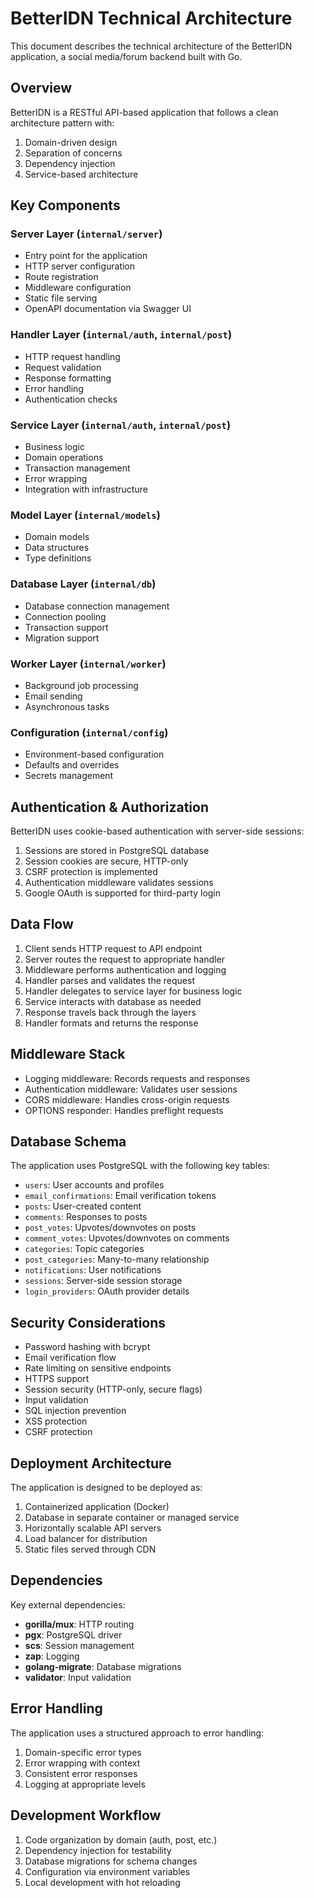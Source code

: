 # BetterIDN Technical Architecture

This document describes the technical architecture of the BetterIDN application, a social media/forum backend built with Go.

## Overview

BetterIDN is a RESTful API-based application that follows a clean architecture pattern with:

1. Domain-driven design
2. Separation of concerns
3. Dependency injection
4. Service-based architecture

## Key Components

### Server Layer (`internal/server`)

- Entry point for the application
- HTTP server configuration
- Route registration
- Middleware configuration
- Static file serving
- OpenAPI documentation via Swagger UI

### Handler Layer (`internal/auth`, `internal/post`)

- HTTP request handling
- Request validation
- Response formatting
- Error handling
- Authentication checks

### Service Layer (`internal/auth`, `internal/post`)

- Business logic
- Domain operations
- Transaction management
- Error wrapping
- Integration with infrastructure

### Model Layer (`internal/models`)

- Domain models
- Data structures
- Type definitions

### Database Layer (`internal/db`)

- Database connection management
- Connection pooling
- Transaction support
- Migration support

### Worker Layer (`internal/worker`)

- Background job processing
- Email sending
- Asynchronous tasks

### Configuration (`internal/config`)

- Environment-based configuration
- Defaults and overrides
- Secrets management

## Authentication & Authorization

BetterIDN uses cookie-based authentication with server-side sessions:

1. Sessions are stored in PostgreSQL database
2. Session cookies are secure, HTTP-only
3. CSRF protection is implemented
4. Authentication middleware validates sessions
5. Google OAuth is supported for third-party login

## Data Flow

1. Client sends HTTP request to API endpoint
2. Server routes the request to appropriate handler
3. Middleware performs authentication and logging
4. Handler parses and validates the request
5. Handler delegates to service layer for business logic
6. Service interacts with database as needed
7. Response travels back through the layers
8. Handler formats and returns the response

## Middleware Stack

- Logging middleware: Records requests and responses
- Authentication middleware: Validates user sessions
- CORS middleware: Handles cross-origin requests
- OPTIONS responder: Handles preflight requests

## Database Schema

The application uses PostgreSQL with the following key tables:

- `users`: User accounts and profiles
- `email_confirmations`: Email verification tokens
- `posts`: User-created content
- `comments`: Responses to posts
- `post_votes`: Upvotes/downvotes on posts
- `comment_votes`: Upvotes/downvotes on comments
- `categories`: Topic categories
- `post_categories`: Many-to-many relationship
- `notifications`: User notifications
- `sessions`: Server-side session storage
- `login_providers`: OAuth provider details

## Security Considerations

- Password hashing with bcrypt
- Email verification flow
- Rate limiting on sensitive endpoints
- HTTPS support
- Session security (HTTP-only, secure flags)
- Input validation
- SQL injection prevention
- XSS protection
- CSRF protection

## Deployment Architecture

The application is designed to be deployed as:

1. Containerized application (Docker)
2. Database in separate container or managed service
3. Horizontally scalable API servers
4. Load balancer for distribution
5. Static files served through CDN

## Dependencies

Key external dependencies:

- **gorilla/mux**: HTTP routing
- **pgx**: PostgreSQL driver
- **scs**: Session management
- **zap**: Logging
- **golang-migrate**: Database migrations
- **validator**: Input validation

## Error Handling

The application uses a structured approach to error handling:

1. Domain-specific error types
2. Error wrapping with context
3. Consistent error responses
4. Logging at appropriate levels

## Development Workflow

1. Code organization by domain (auth, post, etc.)
2. Dependency injection for testability
3. Database migrations for schema changes
4. Configuration via environment variables
5. Local development with hot reloading